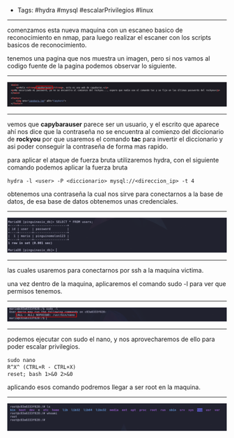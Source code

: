 - Tags: #hydra #mysql #escalarPrivilegios #linux
______
comenzamos esta nueva maquina con un escaneo basico de reconocimiento en nmap, para luego realizar el escaner con los scripts basicos de reconocimiento.

tenemos una pagina que nos muestra un imagen, pero si nos vamos al codigo fuente de la pagina podemos observar lo siguiente.
____
![](attachment/4d4b6f8577abb83c5a2922fa48a9c28c.png)
____
vemos que **capybarauser** parece ser un usuario, y el escrito que aparece ahí nos dice que la contraseña no se encuentra al comienzo del diccionario de **rockyou** por que usaremos el comando **tac** para invertir el diccionario y asi poder conseguir la contraseña de forma mas rapido.

para aplicar el ataque de fuerza bruta utilizaremos hydra, con el siguiente comando podemos aplicar la fuerza bruta

``` shell
hydra -l <user> -P <diccionario> mysql://<direccion_ip> -t 4
```

obtenemos una contraseña la cual nos sirve para conectarnos a la base de datos, de esa base de datos obtenemos unas credenciales.
_____
![](attachment/38bb1a376f8458e52845610af03f0da5.png)
_____
las cuales usaremos para conectarnos por ssh a la maquina victima.

una vez dentro de la maquina, aplicaremos el comando sudo -l para ver que permisos tenemos.
_____
![](attachment/02d84b5ceccfedb7704273d22f788cc3.png)
_____
podemos ejecutar con sudo el nano, y nos aprovecharemos de ello para poder escalar privilegios.

```shell
sudo nano
R^X^ (CTRL+R - CTRL+X)
reset; bash 1>&0 2>&0
```

aplicando esos comando podremos llegar a ser root en la maquina.
_____
![](attachment/8a7ff67903e5cd475b84f491ccbcdb50.png)

